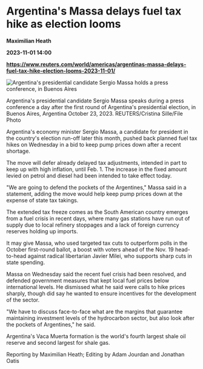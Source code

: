 # Argentina's Massa delays fuel tax hike as election looms
**Maximilian Heath**

**2023-11-01 14:00**

**https://www.reuters.com/world/americas/argentinas-massa-delays-fuel-tax-hike-election-looms-2023-11-01/**

![Argentina's presidential candidate Sergio Massa holds a press conference, in Buenos Aires](https://www.reuters.com/resizer/yQjd64flRB06TRqeIjnG00eXSu0=/1920x0/filters:quality(80)/cloudfront-us-east-2.images.arcpublishing.com/reuters/5YE2TF2URBIYFGJQT5WDPNMRQU.jpg)

Argentina's presidential candidate Sergio Massa speaks during a press conference a day after the first round of Argentina's presidential election, in Buenos Aires, Argentina October 23, 2023. REUTERS/Cristina Sille/File Photo

Argentina's economy minister Sergio Massa, a candidate for president in the country's election run-off later this month, pushed back planned fuel tax hikes on Wednesday in a bid to keep pump prices down after a recent shortage.

The move will defer already delayed tax adjustments, intended in part to keep up with high inflation, until Feb. 1. The increase in the fixed amount levied on petrol and diesel had been intended to take effect today.

"We are going to defend the pockets of the Argentines," Massa said in a statement, adding the move would help keep pump prices down at the expense of state tax takings.

The extended tax freeze comes as the South American country emerges from a fuel crisis in recent days, where many gas stations have run out of supply due to local refinery stoppages and a lack of foreign currency reserves holding up imports.

It may give Massa, who used targeted tax cuts to outperform polls in the October first-round ballot, a boost with voters ahead of the Nov. 19 head-to-head against radical libertarian Javier Milei, who supports sharp cuts in state spending.

Massa on Wednesday said the recent fuel crisis had been resolved, and defended government measures that kept local fuel prices below international levels. He dismissed what he said were calls to hike prices sharply, though did say he wanted to ensure incentives for the development of the sector.

"We have to discuss face-to-face what are the margins that guarantee maintaining investment levels of the hydrocarbon sector, but also look after the pockets of Argentines," he said.

Argentina's Vaca Muerta formation is the world's fourth largest shale oil reserve and second largest for shale gas.

Reporting by Maximilian Heath; Editing by Adam Jourdan and Jonathan Oatis